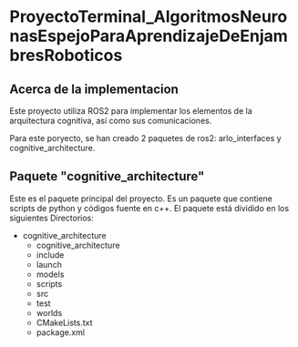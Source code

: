 # ProyectoTerminal_AlgoritmosNeuronasEspejoParaAprendizajeDeEnjambresRoboticos

## Acerca de la implementacion

Este proyecto utiliza ROS2 para implementar los elementos de la arquitectura cognitiva, así como sus comunicaciones.

Para este poryecto, se han creado 2 paquetes de ros2: arlo_interfaces y cognitive_architecture.

## Paquete "cognitive_architecture"

Este es el paquete principal del proyecto. Es un paquete que contiene scripts de python y códigos fuente en c++. 
El paquete está dividido en los siguientes Directorios:

- cognitive_architecture
  -  cognitive_architecture
  -  include
  -  launch
  -  models
  -  scripts
  -  src
  -  test
  -  worlds
  -  CMakeLists.txt
  -  package.xml
